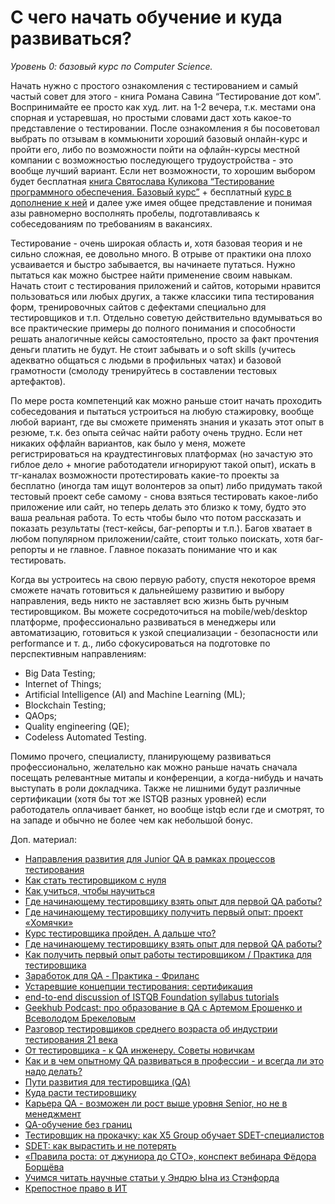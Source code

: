 # С чего начать обучение и куда развиваться?

_Уровень 0: базовый курс по Computer Science._

Начать нужно с простого ознакомления с тестированием и самый частый совет для этого - книга Романа Савина “Тестирование дот ком”. Воспринимайте ее просто как худ. лит. на 1-2 вечера, т.к. местами она спорная и устаревшая, но простыми словами даст хоть какое-то представление о тестировании. После ознакомления я бы посоветовал выбрать по отзывам в коммьюнити хороший базовый онлайн-курс и пройти его, либо по возможности пойти на офлайн-курсы местной компании с возможностью последующего трудоустройства - это вообще лучший вариант. Если нет возможности, то хорошим выбором будет бесплатная [книга Святослава Куликова “Тестирование программного обеспечения. Базовый курс”](https://svyatoslav.biz/software\_testing\_book\_download/) + бесплатный [курс в дополнение к ней](https://svyatoslav.biz/urls/stc\_online/) и далее уже имея общее представление и понимая азы равномерно восполнять пробелы, подготавливаясь к собеседованиям по требованиям в вакансиях.

Тестирование - очень широкая область и, хотя базовая теория и не сильно сложная, ее довольно много. В отрыве от практики она плохо усваивается и быстро забывается, вы начинаете путаться. Нужно пытаться как можно быстрее найти применение своим навыкам. Начать стоит с тестирования приложений и сайтов, которыми нравится пользоваться или любых других, а также классики типа тестирования форм, тренировочных сайтов с дефектами специально для тестировщиков и т.п. Отдельно советую действительно вдумываться во все практические примеры до полного понимания и способности решать аналогичные кейсы самостоятельно, просто за факт прочтения деньги платить не будут. Не стоит забывать и о soft skills (учитесь адекватно общаться с людьми в профильных чатах) и базовой грамотности (смолоду тренируйтесь в составлении тестовых артефактов).

По мере роста компетенций как можно раньше стоит начать проходить собеседования и пытаться устроиться на любую стажировку, вообще любой вариант, где вы сможете применять знания и указать этот опыт в резюме, т.к. без опыта сейчас найти работу очень трудно. Если нет никаких оффлайн вариантов, как было у меня, можете регистрироваться на краудтестинговых платформах (но зачастую это гиблое дело + многие работодатели игнорируют такой опыт), искать в тг-каналах возможности протестировать какие-то проекты за бесплатно (иногда там ищут волонтеров за опыт) либо придумать такой тестовый проект себе самому - снова взяться тестировать какое-либо приложение или сайт, но теперь делать это близко к тому, будто это ваша реальная работа. То есть чтобы было что потом рассказать и показать результаты (тест-кейсы, баг-репорты и т.п.). Багов хватает в любом популярном приложении/сайте, стоит только поискать, хотя баг-репорты и не главное. Главное показать понимание что и как тестировать.

Когда вы устроитесь на свою первую работу, спустя некоторое время сможете начать готовиться к дальнейшему развитию и выбору направления, ведь никто не заставляет всю жизнь быть ручным тестировщиком. Вы можете сосредоточиться на mobile/web/desktop платформе, профессионально развиваться в менеджеры или автоматизацию, готовиться к узкой специализации - безопасности или performance и т. д., либо сфокусироваться на подготовке по перспективным направлениям:

* Big Data Testing;
* Internet of Things;
* Artificial Intelligence (AI) and Machine Learning (ML);
* Blockchain Testing;
* QAOps;
* Quality engineering (QE);
* Codeless Automated Testing.

Помимо прочего, специалисту, планирующему развиваться профессионально, желательно как можно раньше начать сначала посещать релевантные митапы и конференции, а когда-нибудь и начать выступать в роли докладчика. Также не лишними будут различные сертификации (хотя бы тот же ISTQB разных уровней) если работодатель оплачивает банкет, но вообще istqb если где и смотрят, то на западе и обычно не более чем как небольшой бонус.

Доп. материал:

* [Направления развития для Junior QA в рамках процессов тестирования](https://www.youtube.com/watch?v=VUiOtjFVVAU)
* [Как стать тестировщиком с нуля](https://habr.com/ru/company/plarium/blog/561454/)
* [Как учиться, чтобы научиться](https://dou.ua/lenta/columns/how-to-learn/)
* [Где начинающему тестировщику взять опыт для первой QA работы?](https://www.youtube.com/watch?v=3O78nFUEOzc)
* [Где начинающему тестировщику получить первый опыт: проект «Хомячки»](https://habr.com/ru/company/yandex\_praktikum/blog/567470/)
* [Курс тестировщика пройден. А дальше что?](https://habr.com/ru/company/yandex\_praktikum/blog/547280/)
* [Где начинающему тестировщику взять опыт для первой QA работы?](https://www.youtube.com/watch?v=3O78nFUEOzc)
* [Как получить первый опыт работы тестировщиком / Практика для тестировщика](https://www.youtube.com/watch?v=fc9Ho4\_U7cE)
* [Заработок для QA - Практика - Фриланс](https://www.youtube.com/watch?v=3o2AcvlqF6U)
* [Устаревшие концепции тестирования: сертификация](https://telegra.ph/Ustarevshie-koncepcii-testirovaniya-sertifikaciya-06-24)
* [end-to-end discussion of ISTQB Foundation syllabus tutorials](https://www.youtube.com/playlist?list=PLj5VKaW115t1o1hk5ZbNWFr4sW5mBpvmv)
* [Geekhub Podcast: про образование в QA с Артемом Ерошенко и Всеволодом Брекеловым](https://www.youtube.com/watch?v=yY20oeJ42XQ%D0%BC)
* [Разговор тестировщиков среднего возраста об индустрии тестирования 21 века](https://habr.com/ru/company/oleg-bunin/blog/578084/)
* [От тестировщика - к QA инженеру. Советы новичкам](https://habr.com/ru/company/nix/blog/576208/)
* [Как и в чем опытному QA развиваться в профессии - и всегда ли это надо делать?](https://habr.com/ru/company/otus/blog/583312/)
* [Пути развития для тестировщика (QA)](https://www.youtube.com/watch?v=raPrEOBGhcI)
* [Куда расти тестировщику](https://www.youtube.com/watch?v=KdmXv5fpKBA)
* [Карьера QA - возможен ли рост выше уровня Senior, но не в менеджмент](https://www.youtube.com/watch?v=5lEKebxdmmw)
* [QA-обучение без границ](https://habr.com/ru/post/661591/)
* [Тестировщик на прокачку: как X5 Group обучает SDET-специалистов](https://habr.com/ru/company/X5Group/blog/575576/)
* [SDET: как вырастить и не потерять](https://www.youtube.com/watch?v=PMJYLi\_ePiQ)
* [«Правила роста: от джуниора до CTO», конспект вебинара Фёдора Борщёва](https://habr.com/ru/post/482958/)
* [Учимся читать научные статьи у Эндрю Ына из Стэнфорда](https://habr.com/ru/company/ruvds/blog/510550/)
* [Крепостное право в ИТ](https://habr.com/ru/post/660337/)
